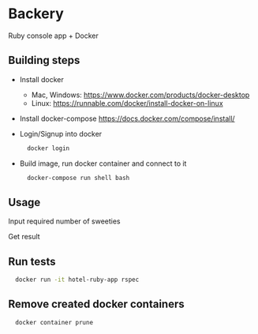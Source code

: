 # Backery

Ruby console app + Docker

## Building steps

- Install docker
  - Mac, Windows: <https://www.docker.com/products/docker-desktop>
  - Linux: <https://runnable.com/docker/install-docker-on-linux>

- Install docker-compose <https://docs.docker.com/compose/install/>

- Login/Signup into docker

  ```sh
    docker login
  ```

- Build image, run docker container and connect to it

  ```sh
    docker-compose run shell bash
  ```

## Usage

Input required number of sweeties

Get result

## Run tests

  ```sh
    docker run -it hotel-ruby-app rspec
  ```

## Remove created docker containers

  ```sh
    docker container prune
  ```
